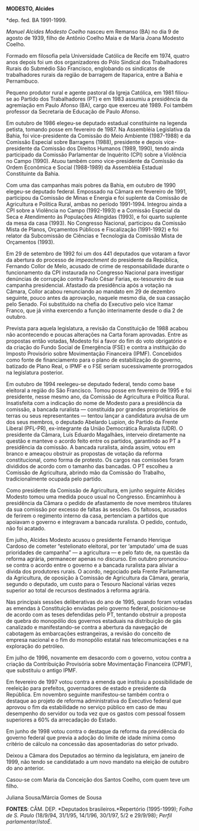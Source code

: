 **MODESTO, Alcides**

\*dep. fed. BA 1991-1999.

*Manuel Alcides Modesto Coelho* nasceu em Remanso (BA) no dia 9 de
agosto de 1939, filho de Antônio Coelho Maia e de Maria Joana Modesto
Coelho.

Formado em filosofia pela Universidade Católica de Recife em 1974,
quatro anos depois foi um dos organizadores do Pólo Sindical dos
Trabalhadores Rurais do Submédio São Francisco, englobando os sindicatos
de trabalhadores rurais da região de barragem de Itaparica, entre a
Bahia e Pernambuco.

Pequeno produtor rural e agente pastoral da Igreja Católica, em 1981
filiou-se ao Partido dos Trabalhadores (PT) e em 1983 assumiu a
presidência da agremiação em Paulo Afonso (BA), cargo que exerceu até
1989. Foi também professor da Secretaria de Educação de Paulo Afonso.

Em outubro de 1986 elegeu-se deputado estadual constituinte na legenda
petista, tomando posse em fevereiro de 1987. Na Assembléia Legislativa
da Bahia, foi vice-presidente da Comissão do Meio Ambiente (1987-1988) e
da Comissão Especial sobre Barragens (1988), presidente e depois
vice-presidente da Comissão dos Direitos Humanos (1989, 1990), tendo
ainda participado da Comissão Parlamentar de Inquérito (CPI) sobre a
Violência no Campo (1990). Atuou também como vice-presidente da Comissão
da Ordem Econômica e Social (1988-1989) da Assembléia Estadual
Constituinte da Bahia.

Com uma das campanhas mais pobres da Bahia, em outubro de 1990 elegeu-se
deputado federal. Empossado na Câmara em fevereiro de 1991, participou
da Comissão de Minas e Energia e foi suplente da Comissão de Agricultura
e Política Rural, ambas no período 1991-1994. Integrou ainda a CPI sobre
a Violência no Campo (1992-1993) e a Comissão Especial da Seca e
Atendimento às Populações Atingidas (1993), e foi quarto suplente da
mesa da casa (1993). No Congresso Nacional, participou da Comissão Mista
de Planos, Orçamentos Públicos e Fiscalização (1991-1992) e foi relator
da Subcomissão de Ciências e Tecnologia da Comissão Mista de Orçamentos
(1993).

Em 29 de setembro de 1992 foi um dos 441 deputados que votaram a favor
da abertura do processo de *impeachment* do presidente da República,
Fernando Collor de Melo, acusado de crime de responsabilidade durante o
funcionamento da CPI instaurada no Congresso Nacional para investigar
denúncias de corrupção contra Paulo César Farias, ex-tesoureiro de sua
campanha presidencial. Afastado da presidência após a votação na Câmara,
Collor acabou renunciando ao mandato em 29 de dezembro seguinte, pouco
antes da aprovação, naquele mesmo dia, de sua cassação pelo Senado. Foi
substituído na chefia do Executivo pelo vice Itamar Franco, que já vinha
exercendo a função interinamente desde o dia 2 de outubro.

Prevista para aquela legislatura, a revisão da Constituição de 1988
acabou não acontecendo e poucas alterações na Carta foram aprovadas.
Entre as propostas então votadas, Modesto foi a favor do fim do voto
obrigatório e da criação do Fundo Social de Emergência (FSE) e contra a
instituição do Imposto Provisório sobre Movimentação Financeira (IPMF).
Concebidos como fonte de financiamento para o plano de estabilização do
governo, batizado de Plano Real, o IPMF e o FSE seriam sucessivamente
prorrogados na legislatura posterior.

Em outubro de 1994 reelegeu-se deputado federal, tendo como base
eleitoral a região do São Francisco. Tomou posse em fevereiro de 1995 e
foi presidente, nesse mesmo ano, da Comissão de Agricultura e Política
Rural. Insatisfeita com a indicação do nome de Modesto para a
presidência da comissão, a bancada ruralista — constituída por grandes
proprietários de terras ou seus representantes — tentou lançar a
candidatura avulsa de um dos seus membros, o deputado Abelardo Lupion,
do Partido da Frente Liberal (PFL-PR), ex-integrante da União
Democrática Ruralista (UDR). O presidente da Câmara, Luís Eduardo
Magalhães, interveio diretamente na questão e manteve o acordo feito
entre os partidos, garantindo ao PT a presidência da comissão. A bancada
ruralista, ainda assim, votou em branco e ameaçou obstruir as propostas
de votação da reforma constitucional, como forma de protesto. Os cargos
nas comissões foram divididos de acordo com o tamanho das bancadas. O PT
escolheu a Comissão de Agricultura, abrindo mão da Comissão do Trabalho,
tradicionalmente ocupada pelo partido.

Como presidente da Comissão de Agricultura, em junho seguinte Alcides
Modesto tomou uma medida pouco usual no Congresso. Encaminhou à
presidência da Câmara o pedido de afastamento de nove membros titulares
da sua comissão por excesso de faltas às sessões. Os faltosos, acusados
de ferirem o regimento interno da casa, pertenciam a partidos que
apoiavam o governo e integravam a bancada ruralista. O pedido, contudo,
não foi acatado.

Em julho, Alcides Modesto acusou o presidente Fernando Henrique Cardoso
de cometer “estelionato eleitoral, por ter ‘amputado’ uma de suas
prioridades de campanha” — a agricultura — e pelo fato de, na questão da
reforma agrária, permanecer apenas no discurso. Em outubro pronunciou-se
contra o acordo entre o governo e a bancada ruralista para aliviar a
dívida dos produtores rurais. O acordo, negociado pela Frente
Parlamentar da Agricultura, de oposição à Comissão de Agricultura da
Câmara, geraria, segundo o deputado, um custo para o Tesouro Nacional
várias vezes superior ao total de recursos destinados à reforma agrária.

Nas principais sessões deliberativas do ano de 1995, quando foram
votadas as emendas à Constituição enviadas pelo governo federal,
posicionou-se de acordo com as teses defendidas pelo PT, tentando
obstruir a proposta de quebra do monopólio dos governos estaduais na
distribuição de gás canalizado e manifestando-se contra a abertura da
navegação de cabotagem às embarcações estrangeiras, a revisão do
conceito de empresa nacional e o fim do monopólio estatal nas
telecomunicações e na exploração do petróleo.

Em julho de 1996, novamente em desacordo com o governo, votou contra a
criação da Contribuição Provisória sobre Movimentação Financeira (CPMF),
que substituiu o antigo IPMF.

Em fevereiro de 1997 votou contra a emenda que instituiu a possibilidade
de reeleição para prefeitos, governadores de estado e presidente da
República. Em novembro seguinte manifestou-se também contra o destaque
ao projeto de reforma administrativa do Executivo federal que aprovou o
fim da estabilidade no serviço público em caso de mau desempenho do
servidor ou toda vez que os gastos com pessoal fossem superiores a 60%
da arrecadação do Estado.

Em junho de 1998 votou contra o destaque da reforma da previdência do
governo federal que previa a adoção do limite de idade mínima como
critério de cálculo na concessão das aposentadorias do setor privado.

Deixou a Câmara dos Deputados ao término da legislatura, em janeiro de
1999, não tendo se candidatado a um novo mandato na eleição de outubro
do ano anterior.

Casou-se com Maria da Conceição dos Santos Coelho, com quem teve um
filho.

Juliana Sousa/Márcia Gomes de Sousa

**FONTES**: CÂM. DEP. *Deputados brasileiros.*Repertório (1995-1999);
*Folha de S. Paulo* (18/9/94, 31/1/95, 14/1/96, 30/1/97, 5/2 e 29/9/98);
*Perfil parlamentar*/*IstoÉ*.

 
